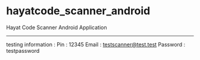 # hayatcode_scanner_android
Hayat Code Scanner Android Application

----------------------------------------------
testing information :
Pin : 12345
Email : testscanner@test.test
Password : testpassword
